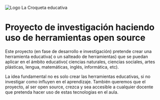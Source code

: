 ﻿![Logo La Croqueta educativa](https://avatars3.githubusercontent.com/u/33450219?s=200&v=4  "Logo Croqueta Educativa")


Proyecto de investigación haciendo uso de herramientas open source 
===

Este proyecto (en fase de desarrollo e investigación) pretende crear una herramienta educativa( o un salteado de herramientas) que se puedan aplicar en el ámbito educativo( ciencias naturales, ciencias sociales, artes plásticas, lengua, matemáticas, inglés, informática, etc).

La idea fundamental no es solo crear las herramientas educativas, si no investigar como influyen en el aprendizaje.
También queremos que el proyecto, al ser open source, crezca y sea accesible a cualquier docente que pretenda hacer uso de estas tecnologias en el aula.
